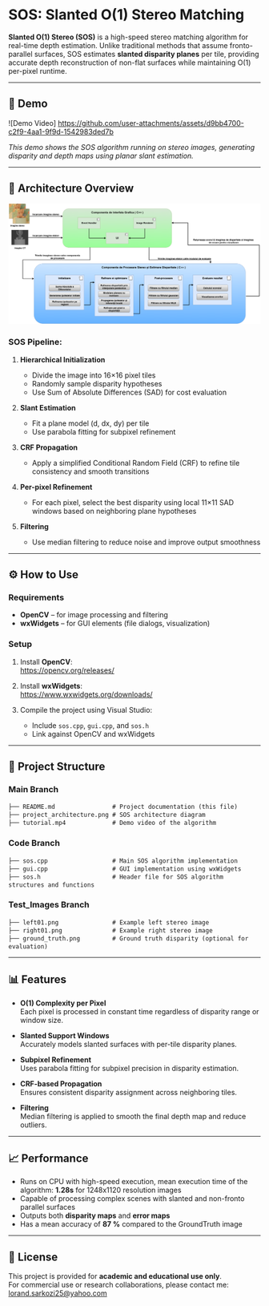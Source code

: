 
# SOS: Slanted O(1) Stereo Matching

**Slanted O(1) Stereo (SOS)** is a high-speed stereo matching algorithm for real-time depth estimation. Unlike traditional methods that assume fronto-parallel surfaces, SOS estimates **slanted disparity planes** per tile, providing accurate depth reconstruction of non-flat surfaces while maintaining O(1) per-pixel runtime.

---

## 🎥 Demo

![Demo Video]
https://github.com/user-attachments/assets/d9bb4700-c2f9-4aa1-9f9d-1542983ded7b

*This demo shows the SOS algorithm running on stereo images, generating disparity and depth maps using planar slant estimation.*

---

## 🧰 Architecture Overview

![Architecture](project_architecture.png)

### SOS Pipeline:

1. **Hierarchical Initialization**  
   - Divide the image into 16×16 pixel tiles  
   - Randomly sample disparity hypotheses  
   - Use Sum of Absolute Differences (SAD) for cost evaluation  

2. **Slant Estimation**  
   - Fit a plane model (d, dx, dy) per tile  
   - Use parabola fitting for subpixel refinement  

3. **CRF Propagation**  
   - Apply a simplified Conditional Random Field (CRF) to refine tile consistency and smooth transitions  

4. **Per-pixel Refinement**  
   - For each pixel, select the best disparity using local 11×11 SAD windows based on neighboring plane hypotheses  

5. **Filtering**  
   - Use median filtering to reduce noise and improve output smoothness  

---

## ⚙️ How to Use

### Requirements

- **OpenCV** – for image processing and filtering  
- **wxWidgets** – for GUI elements (file dialogs, visualization)

### Setup

1. Install **OpenCV**:  
   https://opencv.org/releases/

2. Install **wxWidgets**:  
   https://www.wxwidgets.org/downloads/

3. Compile the project using Visual Studio:  
   - Include `sos.cpp`, `gui.cpp`, and `sos.h`  
   - Link against OpenCV and wxWidgets  

---

## 📂 Project Structure

### Main Branch

```
├── README.md                # Project documentation (this file)
├── project_architecture.png # SOS architecture diagram
├── tutorial.mp4             # Demo video of the algorithm
```

### Code Branch

```
├── sos.cpp                  # Main SOS algorithm implementation
├── gui.cpp                  # GUI implementation using wxWidgets
├── sos.h                    # Header file for SOS algorithm structures and functions
```

### Test_Images Branch

```
├── left01.png               # Example left stereo image
├── right01.png              # Example right stereo image
├── ground_truth.png         # Ground truth disparity (optional for evaluation)
```

---

## 📊 Features

- **O(1) Complexity per Pixel**  
   Each pixel is processed in constant time regardless of disparity range or window size.

- **Slanted Support Windows**  
   Accurately models slanted surfaces with per-tile disparity planes.

- **Subpixel Refinement**  
   Uses parabola fitting for subpixel precision in disparity estimation.

- **CRF-based Propagation**  
   Ensures consistent disparity assignment across neighboring tiles.

- **Filtering**  
   Median filtering is applied to smooth the final depth map and reduce outliers.

---

## 📈 Performance

- Runs on CPU with high-speed execution, mean execution time of the algorithm: **1.28s** for 1248x1120 resolution images  
- Capable of processing complex scenes with slanted and non-fronto parallel surfaces  
- Outputs both **disparity maps** and **error maps**
- Has a mean accuracy of **87 %** compared to the GroundTruth image

---

## 📜 License

This project is provided for **academic and educational use only**.  
For commercial use or research collaborations, please contact me: lorand.sarkozi25@yahoo.com
